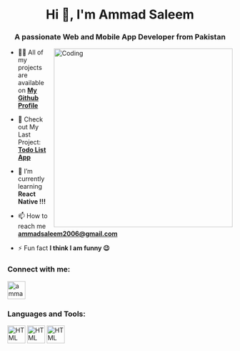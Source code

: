 <!--- [![MasterHead](https://firebasestorage.googleapis.com/v0/b/flexi-coding.appspot.com/o/dempgi7-520f8d5f-63d4-4453-8822-dbc149ae27f8.gif?alt=media&token=91c0c7b2-93c3-4029-b011-1a8703c5730d)](https://rishavchanda.io) --->
<h1 align="center">Hi 👋, I'm Ammad Saleem</h1>
<h3 align="center">A passionate Web and Mobile App Developer from Pakistan</h3>
<img align="right" alt="Coding" width="400" src="https://cdn.dribbble.com/users/1162077/screenshots/3848914/programmer.gif">

- 👨‍💻 All of my projects are available on **[My Github Profile](https://github.com/ammadsaleem15)**
  
- 🔭 Check out My Last Project: **[Todo List App](https://github.com/ammadsaleem15/Todo-List)**

- 🌱 I’m currently learning **React Native !!!**

- 📫 How to reach me **ammadsaleem2006@gmail.com**

- ⚡ Fun fact **I think I am funny 😉**

<h3 align="left">Connect with me:</h3>
<p align="left">
<a href="https://github.com/ammadsaleem15" target="blank"><img align="center" src="https://static-00.iconduck.com/assets.00/github-light-icon-2048x1998-m3c0rgap.png" alt="ammadsaleem15" height="40" width="40" /></a>
</p>

<h3 align="left">Languages and Tools:</h3>
<p align="left"> <img src="https://cdn.iconscout.com/icon/free/png-512/free-html-3521493-2944937.png?f=webp&w=256" alt="HTML" width="40" height="40"/> <img src="https://cdn.iconscout.com/icon/free/png-512/free-css-131-722685.png?f=webp&w=256" alt="HTML" width="40" height="40"/> <img src="https://cdn.iconscout.com/icon/free/png-512/free-javascript-3521515-2945018.png?f=webp&w=256" alt="HTML" width="40" height="40"/> </p>
